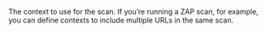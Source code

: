 The context to use for the scan. If you’re running a ZAP scan, for example, you can define contexts to include multiple URLs in the same scan.  